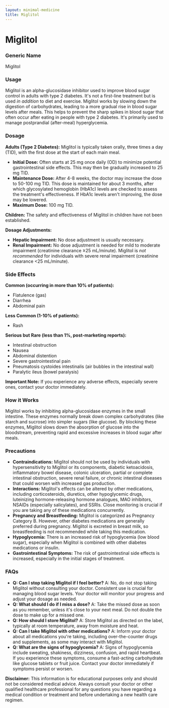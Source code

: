 ```yaml
---
layout: minimal-medicine
title: Miglitol
---
```


# Miglitol
### Generic Name
Miglitol

### Usage
Miglitol is an alpha-glucosidase inhibitor used to improve blood sugar control in adults with type 2 diabetes.  It's not a first-line treatment but is used *in addition* to diet and exercise.  Miglitol works by slowing down the digestion of carbohydrates, leading to a more gradual rise in blood sugar levels after meals. This helps to prevent the sharp spikes in blood sugar that often occur after eating in people with type 2 diabetes.  It's primarily used to manage postprandial (after-meal) hyperglycemia.

### Dosage
**Adults (Type 2 Diabetes):** Miglitol is typically taken orally, three times a day (TID), with the first dose at the start of each main meal.

* **Initial Dose:** Often starts at 25 mg once daily (OD) to minimize potential gastrointestinal side effects. This may then be gradually increased to 25 mg TID.
* **Maintenance Dose:** After 4-8 weeks, the doctor may increase the dose to 50-100 mg TID.  This dose is maintained for about 3 months, after which glycosylated hemoglobin (HbA1c) levels are checked to assess the treatment's effectiveness. If HbA1c levels aren't improving, the dose may be lowered.
* **Maximum Dose:** 100 mg TID.

**Children:** The safety and effectiveness of Miglitol in children have not been established.

**Dosage Adjustments:**
* **Hepatic Impairment:** No dose adjustment is usually necessary.
* **Renal Impairment:**  No dose adjustment is needed for mild to moderate impairment (creatinine clearance ≥25 mL/minute).  Miglitol is *not recommended* for individuals with severe renal impairment (creatinine clearance <25 mL/minute).


### Side Effects
**Common (occurring in more than 10% of patients):**

* Flatulence (gas)
* Diarrhea
* Abdominal pain

**Less Common (1-10% of patients):**

* Rash

**Serious but Rare (less than 1%, post-marketing reports):**

* Intestinal obstruction
* Nausea
* Abdominal distention
* Severe gastrointestinal pain
* Pneumatosis cystoides intestinalis (air bubbles in the intestinal wall)
* Paralytic ileus (bowel paralysis)

**Important Note:** If you experience any adverse effects, especially severe ones, contact your doctor immediately.


### How it Works
Miglitol works by inhibiting alpha-glucosidase enzymes in the small intestine. These enzymes normally break down complex carbohydrates (like starch and sucrose) into simpler sugars (like glucose). By blocking these enzymes, Miglitol slows down the absorption of glucose into the bloodstream, preventing rapid and excessive increases in blood sugar after meals.


### Precautions
* **Contraindications:** Miglitol should not be used by individuals with hypersensitivity to Miglitol or its components, diabetic ketoacidosis, inflammatory bowel disease, colonic ulceration, partial or complete intestinal obstruction, severe renal failure, or chronic intestinal diseases that could worsen with increased gas production.
* **Interactions:** Miglitol's effects can be altered by other medications, including corticosteroids, diuretics, other hypoglycemic drugs, luteinizing hormone-releasing hormone analogues, MAO inhibitors, NSAIDs (especially salicylates), and SSRIs.  Close monitoring is crucial if you are taking any of these medications concurrently.
* **Pregnancy and Breastfeeding:** Miglitol is categorized as Pregnancy Category B. However, other diabetes medications are generally preferred during pregnancy. Miglitol is excreted in breast milk, so breastfeeding is not recommended while taking this medication.
* **Hypoglycemia:** There is an increased risk of hypoglycemia (low blood sugar), especially when Miglitol is combined with other diabetes medications or insulin.
* **Gastrointestinal Symptoms:** The risk of gastrointestinal side effects is increased, especially in the initial stages of treatment.


### FAQs

* **Q: Can I stop taking Miglitol if I feel better?** A: No, do not stop taking Miglitol without consulting your doctor.  Consistent use is crucial for managing blood sugar levels.  Your doctor will monitor your progress and adjust your dosage as needed.
* **Q: What should I do if I miss a dose?** A: Take the missed dose as soon as you remember, unless it's close to your next meal.  Do not double the dose to make up for a missed one.
* **Q: How should I store Miglitol?** A: Store Miglitol as directed on the label, typically at room temperature, away from moisture and heat.
* **Q: Can I take Miglitol with other medications?** A:  Inform your doctor about all medications you're taking, including over-the-counter drugs and supplements, as some may interact with Miglitol.
* **Q: What are the signs of hypoglycemia?** A: Signs of hypoglycemia include sweating, shakiness, dizziness, confusion, and rapid heartbeat. If you experience these symptoms, consume a fast-acting carbohydrate like glucose tablets or fruit juice.  Contact your doctor immediately if symptoms persist or worsen.

**Disclaimer:** This information is for educational purposes only and should not be considered medical advice.  Always consult your doctor or other qualified healthcare professional for any questions you have regarding a medical condition or treatment and before undertaking a new health care regimen.
